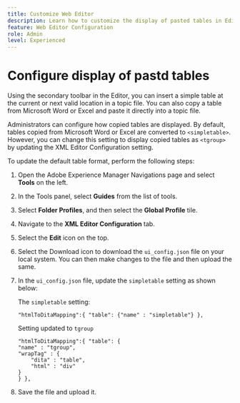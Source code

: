 ```yaml
---
title: Customize Web Editor
description: Learn how to customize the display of pasted tables in Editor
feature: Web Editor Configuration
role: Admin
level: Experienced
---
```

# Configure display of pastd tables

Using the secondary toolbar in the Editor, you can insert a simple table at the current or next valid location in a topic file. You can also copy a table from Microsoft Word or Excel and paste it directly into a topic file.

Administrators can configure how copied tables are displayed. By default, tables copied from Microsoft Word or Excel are converted to `<simpletable>`. However, you can change this setting to display copied tables as `<tgroup>` by updating the XML Editor Configuration setting.

To update the default table format, perform the following steps:

1. Open the Adobe Experience Manager Navigations page and select **Tools** on the left.
2. In the Tools panel, select **Guides** from the list of tools.
3. Select **Folder Profiles**, and then select the **Global Profile** tile. 
4. Navigate to the **XML Editor Configuration** tab. 
5. Select the **Edit** icon on the top.
6. Select the Download icon to download the `ui_config.json` file on your local system. You can then make changes to the file and then upload the same.
7. In the `ui_config.json` file, update the `simpletable` setting as shown below: 

    The `simpletable` setting:

    ```
    "htmlToDitaMapping":{ "table": {"name" : "simpletable"} },

    ```
    Setting updated to `tgroup`

    ```
    "htmlToDitaMapping":{ "table": {
    "name" : "tgroup",
    "wrapTag" : {
        "dita" : "table",
        "html" : "div"
    }
    } },

6. Save the file and upload it.

